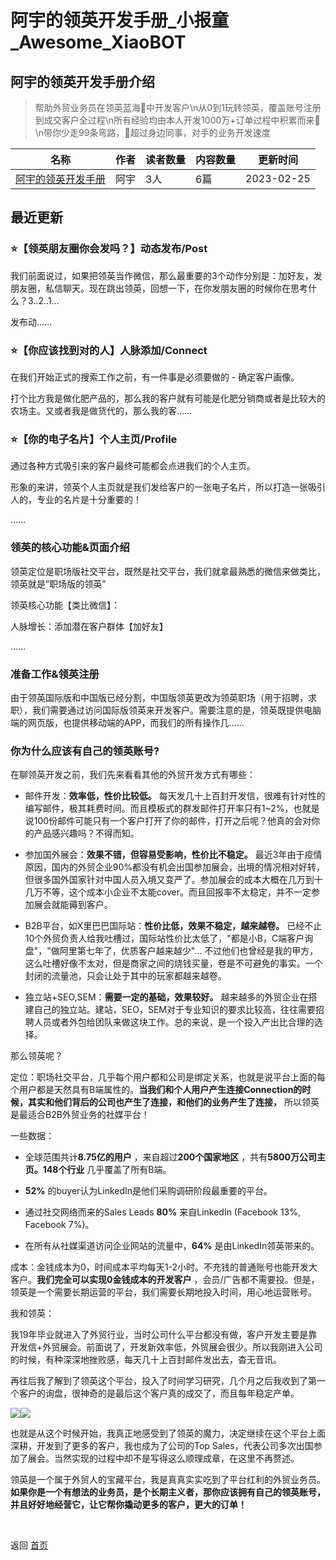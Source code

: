 # 阿宇的领英开发手册_小报童_Awesome_XiaoBOT

## 阿宇的领英开发手册介绍
> 帮助外贸业务员在领英蓝海🌊中开发客户\n从0到1玩转领英，覆盖账号注册到成交客户全过程\n所有经验均由本人开发1000万+订单过程中积累而来💪\n带你少走99条弯路，🚀超过身边同事，对手的业务开发速度  
  


|名称|作者|读者数量|内容数量|更新时间|
|---|---|---|---|---|
|[阿宇的领英开发手册](https://xiaobot.net/p/AyuLinkedinNote?refer=9c3f1c95-a052-465a-9902-f6d75080262a)|阿宇|3人|6篇|2023-02-25|

## 最近更新
### ⭐【领英朋友圈你会发吗？】动态发布/Post

我们前面说过，如果把领英当作微信，那么最重要的3个动作分别是：加好友，发朋友圈，私信聊天。现在跳出领英，回想一下，在你发朋友圈的时候你在思考什么？3..2..1...

发布动......

### ⭐【你应该找到对的人】人脉添加/Connect

在我们开始正式的搜索工作之前，有一件事是必须要做的 - 确定客户画像。

打个比方我是做化肥产品的，那么我的客户就有可能是化肥分销商或者是比较大的农场主。又或者我是做货代的，那么我的客......

### ⭐【你的电子名片】个人主页/Profile

通过各种方式吸引来的客户最终可能都会点进我们的个人主页。

形象的来讲，领英个人主页就是我们发给客户的一张电子名片，所以打造一张吸引人的，专业的名片是十分重要的！

......

### 领英的核心功能&页面介绍

领英定位是职场版社交平台，既然是社交平台，我们就拿最熟悉的微信来做类比，领英就是“职场版的领英”

领英核心功能【类比微信】：

人脉增长：添加潜在客户群体【加好友】

......

### 准备工作&领英注册

由于领英国际版和中国版已经分割，中国版领英更改为领英职场（用于招聘，求职），我们需要通过访问国际版领英来开发客户。需要注意的是，领英既提供电脑端的网页版，也提供移动端的APP，而我们的所有操作几......

### 你为什么应该有自己的领英账号?

在聊领英开发之前，我们先来看看其他的外贸开发方式有哪些：

  * 邮件开发：**效率低，性价比较低。** 每天发几十上百封开发信，很难有针对性的编写邮件，极其耗费时间。而且模板式的群发邮件打开率只有1~2%，也就是说100份邮件可能只有一个客户打开了你的邮件，打开之后呢？他真的会对你的产品感兴趣吗？不得而知。

  * 参加国外展会：**效果不错，但容易受影响，性价比不稳定。** 最近3年由于疫情原因，国内的外贸企业90%都没有机会出国参加展会，出境的情况相对好转，但很多国外国家针对中国人员入境又变严了。参加展会的成本大概在几万到十几万不等，这个成本小企业不太能cover。而且回报率不太稳定，并不一定参加展会就能薅到客户。

  * B2B平台，如X里巴巴国际站：**性价比低，效果不稳定，越来越卷。** 已经不止10个外贸负责人给我吐槽过，国际站性价比太低了，"都是小B，C端客户询盘"，"做阿里第七年了，优质客户越来越少"... 不过他们也曾经是我的甲方，这么吐槽好像不太对，但是商家之间的烧钱买量，卷是不可避免的事实。一个封闭的流量池，只会让处于其中的玩家都越来越卷。

  * 独立站+SEO,SEM：**需要一定的基础，效果较好。** 越来越多的外贸企业在搭建自己的独立站。建站，SEO，SEM对于专业知识的要求比较高，往往需要招聘人员或者外包给团队来做这块工作。总的来说，是一个投入产出比合理的选择。

那么领英呢？

定位：职场社交平台，几乎每个用户都和公司是绑定关系，也就是说平台上面的每个用户都是天然具有B端属性的。**当我们和个人用户产生连接Connection的时候，其实和他们背后的公司也产生了连接，和他们的业务产生了连接，**
所以领英是最适合B2B外贸业务的社媒平台！

一些数据：

  * 全球范围共计**8.75亿的用户** ，来自超过**200个国家地区** ，共有**5800万公司主页。148个行业** 几乎覆盖了所有B端。

  * **52%** 的buyer认为LinkedIn是他们采购调研阶段最重要的平台。

  * 通过社交网络而来的Sales Leads **80%** 来自LinkedIn (Facebook 13%, Facebook 7%)。

  * 在所有从社媒渠道访问企业网站的流量中，**64%** 是由LinkedIn领英带来的。

成本：金钱成本为0，时间成本平均每天1-2小时。不充钱的普通账号也能开发大客户。**我们完全可以实现0金钱成本的开发客户**
，会员/广告都不需要投。但是，领英是一个需要长期运营的平台，我们需要长期地投入时间，用心地运营账号。

我和领英：

我19年毕业就进入了外贸行业，当时公司什么平台都没有做，客户开发主要是靠开发信+外贸展会。前面说了，开发新效率低，外贸展会很少。所以我刚进入公司的时候，有种深深地挫败感，每天几十上百封邮件发出去，杳无音讯。

再往后我了解到了领英这个平台，投入了时间学习研究，几个月之后我收到了第一个客户的询盘，很神奇的是最后这个客户真的成交了，而且每年稳定产单。

![](https://static.xiaobot.net/file/2023-01-07/137605/9b75a5c77af4d4a2bc11754a325b06b4.png)![](https://static.xiaobot.net/file/2023-01-07/137605/2b6e01998efd5801f2edc27e7f874926.jpeg)

也就是从这个时候开始，我真正地感受到了领英的魔力，决定继续在这个平台上面深耕，开发到了更多的客户，我也成为了公司的Top
Sales，代表公司多次出国参加了展会。当然实现的过程中却不是写得这么顺理成章，在这里不再赘述。

领英是一个属于外贸人的宝藏平台，我是真真实实吃到了平台红利的外贸业务员。**如果你是一个有想法的业务员，是个长期主义者，那你应该拥有自己的领英账号，并且好好地经营它，让它帮你撬动更多的客户，更大的订单！**


<a href="https://github.com/Reno9527/awesome-xiaobot" style="color: white; text-decoration: none;">awesome-xiaobot</a>

返回 [首页](../README.md)
